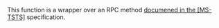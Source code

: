 This function is a wrapper over an RPC method [documened in the [MS-TSTS]](https://learn.microsoft.com/en-us/openspecs/windows_protocols/ms-tsts/d2c62b10-9489-4e2b-9dd0-efd6d7850881) specification.
